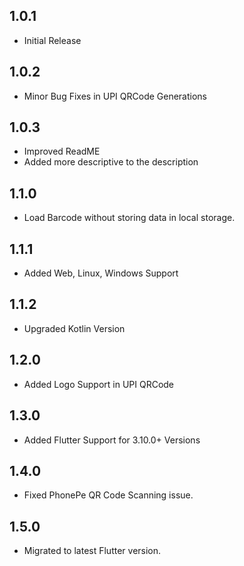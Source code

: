 ## 1.0.1
* Initial Release

## 1.0.2
* Minor Bug Fixes in UPI QRCode Generations

## 1.0.3
* Improved ReadME
* Added more descriptive to the description

## 1.1.0
* Load Barcode without storing data in local storage.

## 1.1.1
* Added Web, Linux, Windows Support

## 1.1.2
* Upgraded Kotlin Version

## 1.2.0
* Added Logo Support in UPI QRCode

## 1.3.0
* Added Flutter Support for 3.10.0+ Versions

## 1.4.0
* Fixed PhonePe QR Code Scanning issue.

## 1.5.0
* Migrated to latest Flutter version.



